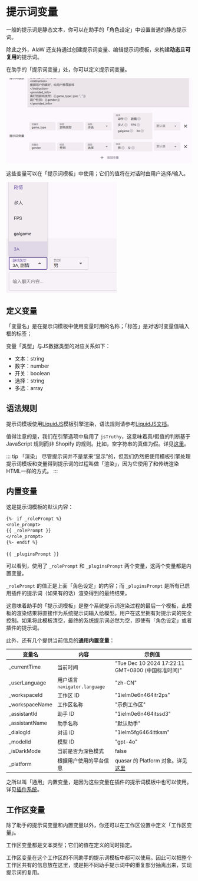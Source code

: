 # 提示词变量

一般的提示词是静态文本，你可以在助手的「角色设定」中设置普通的静态提示词。

除此之外，AIaW 还支持通过创建提示词变量、编辑提示词模板，来构建**动态**且**可复用**的提示词。

在助手的「提示词变量」处，你可以定义提示词变量。

![](res/assistant-prompt-vars.png)

这些变量可以在「提示词模板」中使用；它们的值将在对话时由用户选择/输入。

<img src="./res/prompt-var-input.png" width="300px" title="Chrome 移动端">

## 定义变量

「变量名」是在提示词模板中使用变量时用的名称；「标签」是对话时变量值输入框的标签；

变量「类型」与JS数据类型的对应关系如下：
- 文本：string
- 数字：number
- 开关：boolean
- 选择：string
- 多选：array

## 语法规则

提示词模板使用[LiquidJS](https://liquidjs.com/)模板引擎渲染，语法规则请参考[LiquidJS文档](https://liquidjs.com/zh-cn/tutorials/intro-to-liquid.html)。

值得注意的是，我们在引擎选项中启用了 `jsTruthy`，这意味着真/假值的判断基于 JavaScript 规则而非 Shopify 的规则。比如，空字符串的真值为假。详见[这里](https://liquidjs.com/tutorials/truthy-and-falsy.html)。

::: tip 「渲染」
尽管提示词并不是拿来“显示”的，但我们仍然把使用模板引擎处理提示词模板和变量得到提示词的过程叫做「渲染」，因为它使用了和传统渲染HTML一样的方式。
:::

## 内置变量

这是提示词模板的默认内容：

```
{%- if _rolePrompt %}
<role_prompt>
{{ _rolePrompt }}
</role_prompt>
{%- endif %}

{{ _pluginsPrompt }}
```

可以看到，使用了 `_rolePrompt` 和 `_pluginsPrompt` 两个变量，这两个变量都是内置变量。

`_rolePrompt` 的值正是上面「角色设定」的内容；而 `_pluginsPrompt` 是所有已启用插件的提示词（如果有的话）渲染得到的最终结果。

这意味着助手的「提示词模板」是整个系统提示词渲染过程的最后一个模板，此模板的渲染结果将直接作为系统提示词输入给模型。用户在这里拥有对提示词的完全控制。如果将此模板清空，最终的系统提示词必然为空，即使有「角色设定」或者插件的提示词。

此外，还有几个提供当前信息的**通用内置变量**：

| 变量名 | 内容 | 示例值 |
| ----- | ---- | ---- |
| _currentTime | 当前时间 | "Tue Dec 10 2024 17:22:11 GMT+0800 (中国标准时间)" |
| _userLanguage | 用户语言 `navigator.language` | "zh-CN" |
| _workspaceId | 工作区 ID | "1ielm0e6n464itr2ps" |
| _workspaceName | 工作区名称 | "示例工作区" |
| _assistantId | 助手 ID | "1ielm0e6n464itssd3" |
| _assistantName | 助手名称 | "默认助手" |
| _dialogId | 对话 ID | "1ielm5fg6464ittksm" |
| _modelId | 模型 ID | "gpt-4o" |
| _isDarkMode | 当前是否为深色模式 | false |
| _platform | 根据用户使用的平台信息 | quasar 的 Platform 对象。详见[这里](https://quasar.dev/options/platform-detection#properties) |

之所以叫「通用」内置变量，是因为这些变量在插件的提示词模板中也可以使用。详见[插件系统](plugins)。

## 工作区变量

除了助手的提示词变量和内置变量以外，你还可以在工作区设置中定义「工作区变量」。

工作区变量都是文本类型；它们的值在定义的同时指定。

工作区变量在这个工作区的不同助手的提示词模板中都可以使用。因此可以把整个工作区共有的信息放在这里，或是把不同助手提示词中的重复部分抽离出来，实现提示词的复用。

